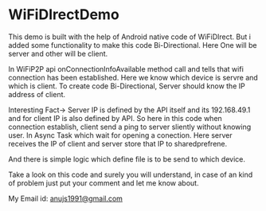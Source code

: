 # WiFiDIrectDemo
This demo is built with the help of Android native code of WiFiDIrect.
But i added some functionality to make this code Bi-Directional. Here One will be server and other will be client.


In WiFiP2P api onConnectionInfoAvailable method call and tells that wifi connection has been established. Here we know which device is servre and which is client.
To create code Bi-Directional, Server should know the IP address of client.

Interesting Fact-> Server IP is defined by the API itself and its 192.168.49.1 and for client IP is also defined by API. 
So here in this code when connection establish, client send a ping to server sliently without knowing user. In Async Task which wait for opening a conection. Here 
server receives the IP of client and server store that IP to sharedprefrene.

And there is simple logic which define file is to be send to which device.

Take a look on this code and surely you will understand, in case of an kind of problem just put your comment and let me know about.

My Email id: anujs1991@gmail.com

